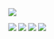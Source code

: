 <img src="https://capsule-render.vercel.app/api?type=wave&color=auto&height=300&section=header&text=rudgh%2099&fontSize=90" />
<p>
  <img src="https://img.shields.io/badge/Java-006600?style=flat-square&logo=Java&logoColor=white"/></a>
  <img src="https://img.shields.io/badge/Python-3766AB?style=flat-square&logo=Python&logoColor=white"/></a>
  <img src="https://img.shields.io/badge/Linux-FF9E0F?style=flat-square&logo=Linux&logoColor=white"/></a>
  <img src="https://img.shields.io/badge/MySQl-00758F?style=flat-square&logo=MySQL&logoColor=white"/></a>
</p>


<!--


Here are some ideas to get you started:

- 🔭 I’m currently working on ...
- 🌱 I’m currently learning ...
- 👯 I’m looking to collaborate on ...
- 🤔 I’m looking for help with ...
- 💬 Ask me about ...
- 📫 How to reach me: ...
- 😄 Pronouns: ...
- ⚡ Fun fact: ...
-->
